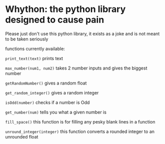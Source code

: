 # Whython: the python library designed to cause pain

Please just don't use this python library, it exists as a joke and is not meant to be taken seriously


functions currently available:

``
print_text(text)
``
prints text


``
max_number(num1, num2)
``
takes 2 number inputs and gives the biggest number

``
getRandomNumber()
``
gives a random float

``
get_random_integer()
``
gives a random integer

``
isOdd(number)
``
checks if a number is Odd

``
get_number(num)
``
tells you what a given number is

``
fill_space()
``
this function is for filling any pesky blank lines in a function

``
unround_integer(integer)
``
this function converts a rounded integer to an unrounded float
